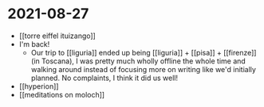 # 2021-08-27

- [[torre eiffel ituizango]]
- I'm back!
  - Our trip to [[liguria]] ended up being [[liguria]] + [[pisa]] + [[firenze]] (in Toscana), I was pretty much wholly offline the whole time and walking around instead of focusing more on writing like we'd initially planned. No complaints, I think it did us well!
- [[hyperion]]
- [[meditations on moloch]]